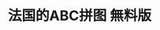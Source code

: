 ---
description: 说是叫小朋友学习法语ABC的，怎么看起来那么象英语呢？
layout: post
results:
- primaryGenreName: Education
  version: '1.0'
  artworkUrl100: http://a424.phobos.apple.com/us/r30/Purple3/v4/a8/06/cd/a806cd68-1d1d-41ec-23b2-e06019f22bcd/pr_source.png?downloadKey=1415021829_a1a542d3db36ff40fddd382a5af26643
  trackViewUrl: https://itunes.apple.com/cn/app/fa-guo-deabc-pin-tu-wu-liao-ban/id927822731?mt=8&uo=4
  artworkUrl60: http://a1726.phobos.apple.com/us/r30/Purple5/v4/0e/96/66/0e966683-2b3b-9c94-860e-8a12ad40f9b2/AppIcon72x72_U007eipad.png
  minimumOsVersion: '6.0'
  sellerName: GLODING INC.
  supportedDevices:
  - iPadFourthGen
  - iPad23G
  - iPadMini4G
  - iPadThirdGen4G
  - iPadFourthGen4G
  - iPad2Wifi
  - iPadMini
  - iPadThirdGen
  genres:
  - 教育
  - 教育游戏
  - 游戏
  - 智力游戏
  trackName: 法国的ABC拼图 無料版
  description: '“法国的ABC拼图”是通过一边倾斜、触摸来使孩子熟悉法语字母表的益智游戏。

    因为是从软件的启动到使用只需轻轻点击就可以游戏的简单设计，就连小孩子也可以玩乐。触摸、倾斜、看、听，在游戏中不知不觉就认识了基本的法语字母表。


    ■■■看、触摸、听■■■

    以木框为背景，可以轻松想象出与法语字母表相关的插图所描绘出的实物。触碰插入其中的一部分的话会发出纯正的声音，所以耳朵可以接触到正确的法语。通过反复触碰来进行游戏，自然而然地就记住了字母的形状和发音。


    ■■■简直就跟真正树之智力游戏一样■■■

    培养想象力的丰富多彩的木材式智力游戏

    “法国的ABC拼图”为了提供真实的质感，用实际砍伐的木材制作成部件，让孩子就像是感受到真正的木材的智力游戏那样享受快乐。'
  price: 0
  trackId: 927822731
  releaseDate: '2014-10-24T08:01:12Z'
  advisories:
  - 无限制网页访问
  screenshotUrls: &a []
  artistViewUrl: https://itunes.apple.com/cn/artist/gloding-inc./id780228385?uo=4
  primaryGenreId: 6017
  kind: software
  fileSizeBytes: '19850221'
  bundleId: com.gloding.ipad.FrenchPuzzle.free
  trackContentRating: 17+
  artistName: Gloding Inc.
  trackCensoredName: 法国的ABC拼图 無料版
  isGameCenterEnabled: false
  contentAdvisoryRating: 17+
  languageCodesISO2A:
  - EN
  - FR
  - JA
  - KO
  - ZH
  - ES
  features: *a
  wrapperType: software
  artworkUrl512: http://a424.phobos.apple.com/us/r30/Purple3/v4/a8/06/cd/a806cd68-1d1d-41ec-23b2-e06019f22bcd/pr_source.png?downloadKey=1415021829_a1a542d3db36ff40fddd382a5af26643
  formattedPrice: 免费
  artistId: 780228385
  genreIds:
  - '6017'
  - '7008'
  - '6014'
  - '7012'
  currency: CNY
  ipadScreenshotUrls:
  - http://a5.mzstatic.com/us/r30/Purple3/v4/24/f2/7e/24f27ee7-b34d-c299-a45c-e89e78b57612/screen480x480.jpeg
  - http://a5.mzstatic.com/us/r30/Purple1/v4/83/ff/8f/83ff8f82-c237-c1b9-97c6-968b2d56ba5a/screen480x480.jpeg
  - http://a4.mzstatic.com/us/r30/Purple3/v4/e8/2b/ed/e82bedf8-fc68-c333-1162-5755539cf7a6/screen480x480.jpeg
  - http://a5.mzstatic.com/us/r30/Purple3/v4/99/47/ba/9947bab9-65a0-b5eb-10cd-539eb96b8ba6/screen480x480.jpeg
category: 教育
tags: tag1
resultCount: 1
title: 法国的ABC拼图 無料版

---